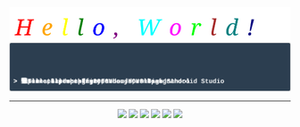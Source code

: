 <div align="center">
  <img src="https://raw.githubusercontent.com/Zhengfu200/Zhengfu200/refs/heads/main/typing_effect.svg"/>
</div>    

<div>
  <img src="https://raw.githubusercontent.com/Zhengfu200/Zhengfu200/refs/heads/main/about.svg">
</div>   

---
<p align="center">
<img src="https://img.shields.io/badge/-JavaScript-black?style=flat-square&logo=javascript"/>
<img src="https://img.shields.io/badge/Android%20Studio-black?style=flat&logo=Android%20Studio&logoColor=27AE60&logoSize=auto">
<img src="https://img.shields.io/badge/-C-black?style=flat-square&logo=C"/>
<img src="https://img.shields.io/badge/-Vue-black?style=flat-square&logo=vue.js"/>
<img src="https://img.shields.io/badge/-Git-black?style=flat-square&logo=git"/>
<img src="https://img.shields.io/badge/-GitHub-black?style=flat-square&logo=github"/>
</p>
